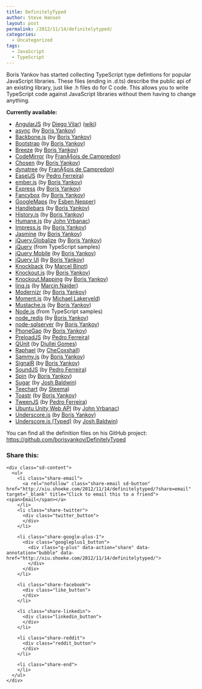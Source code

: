 ```yaml
---
title: DefinitelyTyped
author: Steve Hansen
layout: post
permalink: /2012/11/14/definitelytyped/
categories:
  - Uncategorized
tags:
  - JavaScript
  - TypeScript
---
```

Boris Yankov has started collecting TypeScript type defintions for popular JavaScript libraries. These files (ending in .d.ts) describe the public api of an existing library, just like .h files do for C code. This allows you to write TypeScript code against JavaScript libraries without them having to change anything.

**Currently available:**

*   [AngularJS][1] (by [Diego Vilar][2]) ([wiki][3])
*   [async][4] (by [Boris Yankov][5])
*   [Backbone.js][6] (by [Boris Yankov][5])
*   [Bootstrap][7] (by [Boris Yankov][5])
*   [Breeze][8] (by [Boris Yankov][5])
*   [CodeMirror][9] (by [FranÃ§ois de Campredon][10])
*   [Chosen][11] (by [Boris Yankov][5])
*   [dynatree][12] (by [FranÃ§ois de Campredon][10])
*   [EaselJS][13] (by [Pedro Ferreira][14])
*   [ember.js][15] (by [Boris Yankov][5])
*   [Express][16] (by [Boris Yankov][5])
*   [Fancybox][17] (by [Boris Yankov][5])
*   [GoogleMaps][18] (by [Esben Nepper][19])
*   [Handlebars][20] (by [Boris Yankov][5])
*   [History.js][21] (by [Boris Yankov][5])
*   [Humane.js][22] (by [John Vrbanac][23])
*   [Impress.js][24] (by [Boris Yankov][5])
*   [Jasmine][25] (by [Boris Yankov][5])
*   [jQuery.Globalize][26] (by [Boris Yankov][5])
*   [jQuery][27] (from TypeScript samples)
*   [jQuery Mobile][28] (by [Boris Yankov][5])
*   [jQuery UI][29] (by [Boris Yankov][5])
*   [Knockback][30] (by [Marcel Binot][31])
*   [Knockout.js][32] (by [Boris Yankov][5])
*   [Knockout.Mapping][33] (by [Boris Yankov][5])
*   [linq.js][34] (by [Marcin Najder][35])
*   [Modernizr][36] (by [Boris Yankov][5])
*   [Moment.js][37] (by [Michael Lakerveld][38])
*   [Mustache.js][39] (by [Boris Yankov][5])
*   [Node.js][40] (from TypeScript samples)
*   [node_redis][41] (by [Boris Yankov][5])
*   [node-sqlserver][42] (by [Boris Yankov][5])
*   [PhoneGap][43] (by [Boris Yankov][5])
*   [PreloadJS][44] (by [Pedro Ferreira][14])
*   [QUnit][45] (by [Diullei Gomes][46])
*   [Raphael][47] (by [CheCoxshall][48])
*   [Sammy.js][49] (by [Boris Yankov][5])
*   [SignalR][50] (by [Boris Yankov][5])
*   [SoundJS][51] (by [Pedro Ferreira][14])
*   [Spin][52] (by [Boris Yankov][5])
*   [Sugar][53] (by [Josh Baldwin][54])
*   [Teechart][55] (by [Steema][55])
*   [Toastr][56] (by [Boris Yankov][5])
*   [TweenJS][57] (by [Pedro Ferreira][14])
*   [Ubuntu Unity Web API][58] (by [John Vrbanac][23])
*   [Underscore.js][59] (by [Boris Yankov][5])
*   [Underscore.js (Typed)][59] (by [Josh Baldwin][54])

You can find all the definition files on his GitHub project: <https://github.com/borisyankov/DefinitelyTyped>

<div class="sharedaddy sd-sharing-enabled">
  <div class="robots-nocontent sd-block sd-social sd-social-official sd-sharing">
    <h3 class="sd-title">
      Share this:
    </h3>
    
    <div class="sd-content">
      <ul>
        <li class="share-email">
          <a rel="nofollow" class="share-email sd-button" href="http://xiu.shoeke.com/2012/11/14/definitelytyped/?share=email" target="_blank" title="Click to email this to a friend"><span>Email</span></a>
        </li>
        <li class="share-twitter">
          <div class="twitter_button">
          </div>
        </li>
        
        <li class="share-google-plus-1">
          <div class="googleplus1_button">
            <div class="g-plus" data-action="share" data-annotation="bubble" data-href="http://xiu.shoeke.com/2012/11/14/definitelytyped/">
            </div>
          </div>
        </li>
        
        <li class="share-facebook">
          <div class="like_button">
          </div>
        </li>
        
        <li class="share-linkedin">
          <div class="linkedin_button">
          </div>
        </li>
        
        <li class="share-reddit">
          <div class="reddit_button">
          </div>
        </li>
        
        <li class="share-end">
        </li>
      </ul>
    </div>
  </div>
</div>

 [1]: http://angularjs.org/
 [2]: https://github.com/diegovilar
 [3]: https://github.com/borisyankov/DefinitelyTyped/wiki/AngularJS-Definitions-Usage-Notes
 [4]: https://github.com/caolan/async
 [5]: https://github.com/borisyankov
 [6]: http://backbonejs.org/
 [7]: http://twitter.github.com/bootstrap/
 [8]: http://www.breezejs.com/
 [9]: http://codemirror.net/
 [10]: https://github.com/fdecampredon
 [11]: http://harvesthq.github.com/chosen/
 [12]: http://code.google.com/p/dynatree/
 [13]: http://www.createjs.com/#!/EaselJS
 [14]: https://bitbucket.org/drk4
 [15]: http://emberjs.com/
 [16]: http://expressjs.com/
 [17]: http://fancybox.net/
 [18]: https://developers.google.com/maps/
 [19]: https://github.com/eNepper
 [20]: http://handlebarsjs.com/
 [21]: https://github.com/balupton/History.js/
 [22]: http://wavded.github.com/humane-js/
 [23]: https://github.com/jmvrbanac
 [24]: https://github.com/bartaz/impress.js
 [25]: http://pivotal.github.com/jasmine/
 [26]: https://github.com/jquery/globalize
 [27]: http://jquery.com/
 [28]: http://jquerymobile.com/
 [29]: http://jqueryui.com/
 [30]: http://kmalakoff.github.com/knockback/
 [31]: https://github.com/docgit
 [32]: http://knockoutjs.com/
 [33]: https://github.com/SteveSanderson/knockout.mapping
 [34]: http://linqjs.codeplex.com/
 [35]: https://github.com/marcinnajder
 [36]: http://modernizr.com/
 [37]: https://github.com/timrwood/moment
 [38]: https://github.com/Lakerfield
 [39]: https://github.com/janl/mustache.js
 [40]: http://nodejs.org/
 [41]: https://github.com/mranney/node_redis
 [42]: https://github.com/WindowsAzure/node-sqlserver
 [43]: http://phonegap.com/
 [44]: http://www.createjs.com/#!/PreloadJS
 [45]: http://qunitjs.com/
 [46]: https://github.com/Diullei
 [47]: http://raphaeljs.com/
 [48]: https://github.com/CheCoxshall
 [49]: http://sammyjs.org/
 [50]: http://www.asp.net/signalr
 [51]: http://www.createjs.com/#!/SoundJS
 [52]: http://fgnass.github.com/spin.js/
 [53]: http://sugarjs.com/
 [54]: https://github.com/jbaldwin/
 [55]: http://www.steema.com/
 [56]: https://github.com/CodeSeven/toastr
 [57]: http://www.createjs.com/#!/TweenJS
 [58]: https://launchpad.net/libunity-webapps
 [59]: http://underscorejs.org/